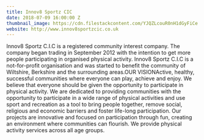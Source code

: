 ```yaml
---
title: Innov8 Sportz CIC
date: 2018-07-09 16:00:00 Z
thumbnail_image: https://cdn.filestackcontent.com/YJQZLcouR0nH1dGyFiCe
website: http://www.innov8sportzcic.co.uk
---
```


Innov8 Sportz C.I.C is a registered community interest company. The company began trading in September 2012 with the intention to get more people participating in organised physical activity. Innov8 Sportz C.I.C is a not-for-profit organisation and was started to benefit the community of Wiltshire, Berkshire and the surrounding areas.OUR VISIONActive, healthy, successful communities where everyone can play, achieve and enjoy. We believe that everyone should be given the opportunity to participate in physical activity. We are dedicated to providing communities with the opportunity to participate in a wide range of physical activities and use sport and recreation as a tool to bring people together, remove social, religious and economic barriers and foster life-long participation. Our projects are innovative and focused on participation through fun, creating an environment where communities can flourish. We provide physical activity services across all age groups.